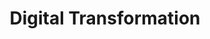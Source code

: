 ---
layout: solution-2
title: Digital Transformation
permalink: /solutions/technology-consulting/digital-transformation
description: "Optimise Your Business with AxOps™ Digital Transformation Solutions"
og_image_url: /assets/img/photos/opengraph/axops-technologies-og-image-v1.jpg
---